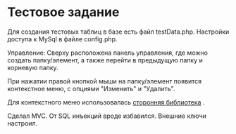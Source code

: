 # Тестовое задание
Для создания тестовых таблиц в базе есть файл testData.php. Настройки доступа к MySql в файле config.php.

Управление: Сверху расположена панель управления, где можно создать папку/элемент, 
а также перейти в предыдущую папку и корневую папку.

При нажатии правой кнопкой мыши на  папку/элемент появится контекстное меню, с опциями "Изменить" и "Удалить".

Для контекстного меню использовалась [сторонняя библиотека](https://github.com/swisnl/jQuery-contextMenu) .

Сделал MVC. От SQL инъекций вроде избавился. Внешние ключи настроил.